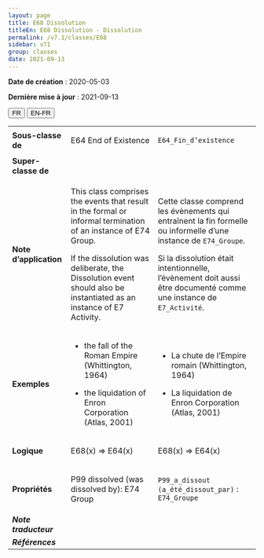 ```yaml
---
layout: page
title: E68 Dissolution
titleEn: E68 Dissolution - Dissolution
permalink: /v7.1/classes/E68
sidebar: v71
group: classes
date: 2021-09-13
---
```


**Date de création** : 2020-05-03

**Dernière mise à jour** : 2021-09-13

<div class="lang-buttons">
  <button id="fr" class="activate">FR</button>
  <button id="en-fr">EN-FR</button>
</div>

<table>
	<tbody>
	<tr>
		<td><strong>Sous-classe de</strong></td>
		<td class="en"><p>E64 End of Existence</p>
				</td>
			<td><p><code class="language-plaintext highlighter-rouge">E64_Fin_d’existence</code></p>
				</td>
			</tr>
		<tr>
		<td><strong>Super-classe de</strong></td>
		<td class="en"><p></p>
				</td>
			<td><p></p>
				</td>
			</tr>
		<tr>
		<td><strong>Note d’application</strong></td>
		<td class="en"><p>This class comprises the events that result in the formal or informal termination of an instance of E74 Group.</p>
				<p>If the dissolution was deliberate, the Dissolution event should also be instantiated as an instance of E7 Activity.</p>
				</td>
			<td><p>Cette classe comprend les évènements qui entraînent la fin formelle ou informelle d’une instance de <code class="language-plaintext highlighter-rouge">E74_Groupe</code>.</p>
				<p></p>
				<p>Si la dissolution était intentionnelle, l’évènement doit aussi être documenté comme une instance de <code class="language-plaintext highlighter-rouge">E7_Activité</code>.</p>
				</td>
			</tr>
		<tr>
		<td><strong>Exemples</strong></td>
		<td class="en"><ul><li><p>the fall of the Roman Empire (Whittington, 1964)</p>
				</li>
						<li><p>the liquidation of Enron Corporation (Atlas, 2001)</p>
				</li></ul>
							</td>
			<td><ul><li><p>La chute de l’Empire romain (Whittington, 1964)</p>
				</li>
						<li><p>La liquidation de Enron Corporation (Atlas, 2001)</p>
				</li></ul>
							</td>
			</tr>
		<tr>
		<td><strong>Logique</strong></td>
		<td class="en"><p>E68(x) ⇒ E64(x)</p>
				</td>
			<td><p>E68(x) ⇒ E64(x)</p>
				</td>
			</tr>
		<tr>
		<td><strong>Propriétés</strong></td>
		<td class="en"><p>P99 dissolved (was dissolved by): E74 Group</p>
				</td>
			<td><p><code class="language-plaintext highlighter-rouge">P99_a_dissout (a_été_dissout_par)</code> : <code class="language-plaintext highlighter-rouge">E74_Groupe</code></p>
				</td>
			</tr>
		<tr>
		<td><strong><em>Note traducteur</em></strong></td>
		<td colspan="2"><p></p>
				</td>
			</tr>
		<tr>
		<td><strong><em>Références</em></strong></td>
		<td colspan="2"><p><em></em></p>
				</td>
			</tr>
		</tbody>
	</table>
	